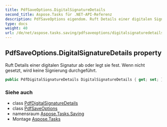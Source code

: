 ```yaml
---
title: PdfSaveOptions.DigitalSignatureDetails
second_title: Aspose.Tasks für .NET-API-Referenz
description: PdfSaveOptions eigendom. Ruft Details einer digitalen Signatur ab oder legt sie fest. Wenn nicht gesetzt wird keine Signierung durchgeführt.
type: docs
weight: 40
url: /de/net/aspose.tasks.saving/pdfsaveoptions/digitalsignaturedetails/
---
```

## PdfSaveOptions.DigitalSignatureDetails property

Ruft Details einer digitalen Signatur ab oder legt sie fest. Wenn nicht gesetzt, wird keine Signierung durchgeführt.

```csharp
public PdfDigitalSignatureDetails DigitalSignatureDetails { get; set; }
```

### Siehe auch

* class [PdfDigitalSignatureDetails](../../pdfdigitalsignaturedetails/)
* class [PdfSaveOptions](../)
* namensraum [Aspose.Tasks.Saving](../../pdfsaveoptions/)
* Montage [Aspose.Tasks](../../../)


